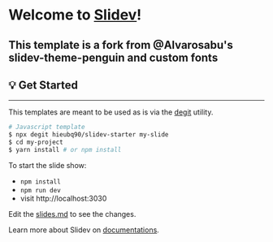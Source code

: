 # Welcome to [Slidev](https://github.com/slidevjs/slidev)!

## This template is a fork from @Alvarosabu's slidev-theme-penguin and custom fonts

## **💡 Get Started**

---


This templates are meant to be used as is via the [degit](https://github.com/Rich-Harris/degit) utility.

```bash
# Javascript template
$ npx degit hieubq90/slidev-starter my-slide
$ cd my-project
$ yarn install # or npm install
```

To start the slide show:

- `npm install`
- `npm run dev`
- visit http://localhost:3030

Edit the [slides.md](./slides.md) to see the changes.

Learn more about Slidev on [documentations](https://sli.dev/).
